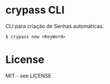 # crypass CLI

CLI para criação de Senhas automáticas.

```shell
$ crypass new <KeyWord>
```

# License

MIT - see LICENSE

